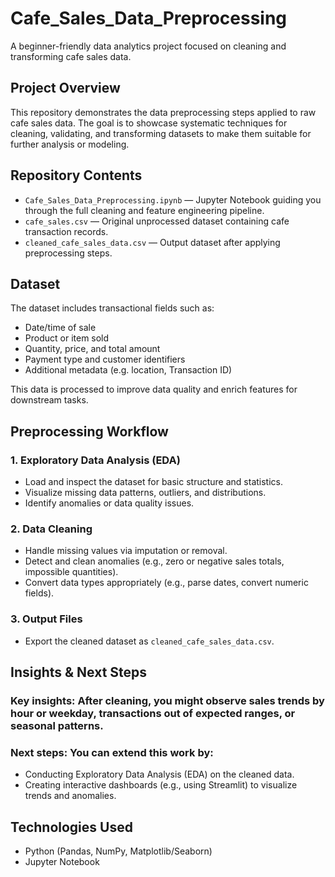# Cafe_Sales_Data_Preprocessing

A beginner-friendly data analytics project focused on cleaning and transforming cafe sales data.


## Project Overview  
This repository demonstrates the data preprocessing steps applied to raw cafe sales data. The goal is to showcase systematic techniques for cleaning, validating, and transforming datasets to make them suitable for further analysis or modeling.


## Repository Contents  
- `Cafe_Sales_Data_Preprocessing.ipynb` — Jupyter Notebook guiding you through the full cleaning and feature engineering pipeline.  
- `cafe_sales.csv` — Original unprocessed dataset containing cafe transaction records.  
- `cleaned_cafe_sales_data.csv` — Output dataset after applying preprocessing steps.  


## Dataset  
The dataset includes transactional fields such as:
- Date/time of sale  
- Product or item sold  
- Quantity, price, and total amount  
- Payment type and customer identifiers 
- Additional metadata (e.g. location, Transaction ID)

This data is processed to improve data quality and enrich features for downstream tasks.


## Preprocessing Workflow  

### 1. Exploratory Data Analysis (EDA)  
- Load and inspect the dataset for basic structure and statistics.  
- Visualize missing data patterns, outliers, and distributions.  
- Identify anomalies or data quality issues.

### 2. Data Cleaning  
- Handle missing values via imputation or removal.  
- Detect and clean anomalies (e.g., zero or negative sales totals, impossible quantities).  
- Convert data types appropriately (e.g., parse dates, convert numeric fields).

### 3. Output Files  
- Export the cleaned dataset as `cleaned_cafe_sales_data.csv`.  


## Insights & Next Steps

### Key insights: After cleaning, you might observe sales trends by hour or weekday, transactions out of expected ranges, or seasonal patterns.

### Next steps: You can extend this work by:
- Conducting Exploratory Data Analysis (EDA) on the cleaned data.
- Creating interactive dashboards (e.g., using Streamlit) to visualize trends and anomalies.


## Technologies Used
- Python (Pandas, NumPy, Matplotlib/Seaborn)
- Jupyter Notebook
